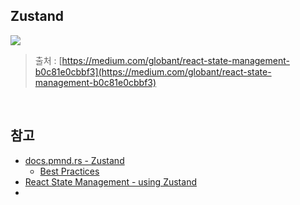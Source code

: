 ## Zustand

![](https://miro.medium.com/v2/resize:fit:1100/format:webp/1*K5SdovTtjwHe545H6Q2D_A.png)

> 출처 : [https://medium.com/globant/react-state-management-b0c81e0cbbf3](https://medium.com/globant/react-state-management-b0c81e0cbbf3)

<br/>



## 참고

- [docs.pmnd.rs - Zustand](https://docs.pmnd.rs/zustand/getting-started/introduction)
  - [Best Practices](https://github.com/pmndrs/zustand?tab=readme-ov-file#best-practices)
- [React State Management - using Zustand](https://medium.com/globant/react-state-management-b0c81e0cbbf3)
- 
